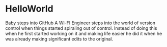 # HelloWorld
Baby steps into GitHub
A Wi-FI Engineer steps into the world of version control when things started spiraling out of control. Instead of doing this when he first started working on it and making life easier he did it when he was already making significant edits to the original.
